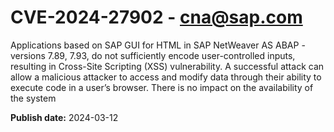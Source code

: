 # CVE-2024-27902 - cna@sap.com

Applications based on SAP GUI for HTML in SAP NetWeaver AS ABAP - versions 7.89, 7.93, do not sufficiently encode user-controlled inputs, resulting in Cross-Site Scripting (XSS) vulnerability. A successful attack can allow a malicious attacker to access and modify data through their ability to execute code in a user’s browser. There is no impact on the availability of the system



**Publish date:** 2024-03-12
